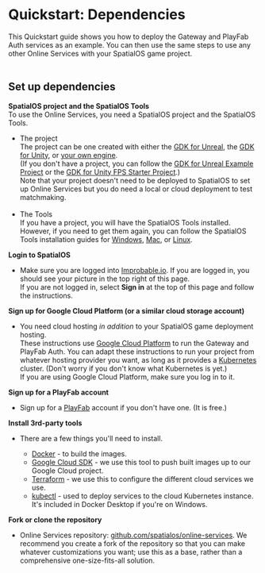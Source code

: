 # Quickstart: Dependencies

This Quickstart guide shows you how to deploy the Gateway and PlayFab Auth services as an example. You can then use the same steps to use any other Online Services with your SpatialOS game project.
</br>
</br>
## Set up dependencies

**SpatialOS project and the SpatialOS Tools**</br>
To use the Online Services, you need a SpatialOS project and the SpatialOS Tools.

* The project</br>
The project can be one created with either the [GDK for Unreal](https://docs.improbable.io/unreal), the [GDK for Unity](https://docs.improbable.io/unity), or [your own engine](https://docs.improbable.io/reference/latest/shared/byoe/introduction).</br>
(If you don't have a project, you can follow the [GDK for Unreal Example Project](https://docs.improbable.io/unreal/latest/content/get-started/dependencies) or the [GDK for Unity FPS Starter Project](https://docs.improbable.io/unity/latest/projects/fps/get-started/get-started).)</br>
Note that your project doesn't need to be deployed to SpatialOS to set up Online Services but you do need a local or cloud deployment to test matchmaking.</br></br>
* The Tools </br>
If you have a project, you will have the SpatialOS Tools installed. However, if you need to get them again, you can follow the SpatialOS Tools installation guides for [Windows](https://docs.improbable.io/reference/latest//shared/setup/win), [Mac](https://docs.improbable.io/reference/latest/shared/setup/mac), or [Linux](https://docs.improbable.io/reference/latest/shared/setup/linux).

**Login to SpatialOS**</br>

* Make sure you are logged into [Improbable.io](https://improbable.io/). If you are logged in, you should see your picture in the top right of this page. </br>If you are not logged in, select **Sign in** at the top of this page and follow the instructions.</br>    

**Sign up for Google Cloud Platform (or a similar cloud storage account)**</br>

* You need cloud hosting _in addition_ to your SpatialOS game deployment hosting.</br>
These instructions use [Google Cloud Platform](https://console.cloud.google.com/getting-started) to run the Gateway and PlayFab Auth. You can adapt these instructions to run your project from whatever hosting provider you want, as long as it provides a [Kubernetes](https://kubernetes.io/) cluster. (Don't worry if you don't know what Kubernetes is yet.)</br>
If you are using Google Cloud Platform, make sure you log in to it.

**Sign up for a PlayFab account**</br>

* Sign up for a [PlayFab](https://playfab.com/) account if you don't have one. (It is free.)

**Install 3rd-party tools**</br>

* There are a few things you'll need to install.

    - [Docker](https://docs.docker.com/install/) - to build the images.
    - [Google Cloud SDK](https://cloud.google.com/sdk/) - we use this tool to push built images up to our Google Cloud project.
    - [Terraform](https://www.terraform.io/) - we use this to configure the different cloud services we use.
    - [kubectl](https://kubernetes.io/docs/tasks/tools/install-kubectl/) - used to deploy services to the cloud Kubernetes instance. It's included in Docker Desktop if you're on Windows.

**Fork or clone the repository**</br>

* Online Services repository: [github.com/spatialos/online-services](http://github.com/spatialos/online-services).
We recommend you create a fork of the repository so that you can make whatever customizations you want; use this as a base, rather than a comprehensive one-size-fits-all solution.
